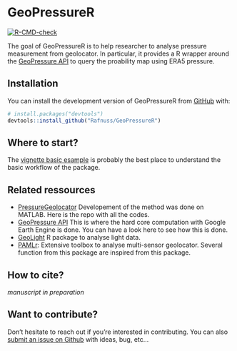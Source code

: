 
<!-- README.md is generated from README.Rmd. Please edit that file -->

# GeoPressureR

<!-- badges: start -->

[![R-CMD-check](https://github.com/Rafnuss/GeoPressureR/workflows/R-CMD-check/badge.svg)](https://github.com/Rafnuss/GeoPressureR/actions)
<!-- badges: end -->

The goal of GeoPressureR is to help researcher to analyse pressure
measurement from geolocator. In particular, it provides a R wrapper
around the [GeoPressure
API](https://github.com/Rafnuss/GeoPressureServer) to query the
proability map using ERA5 pressure.

## Installation

You can install the development version of GeoPressureR from
[GitHub](https://github.com/Rafnuss/GeoPressureR) with:

``` r
# install.packages("devtools")
devtools::install_github("Rafnuss/GeoPressureR")
```

## Where to start?

The [vignette basic esample](./basic_example.html) is probably the best
place to understand the basic workflow of the package.

## Related ressources

-   [PressureGeolocator](https://github.com/Rafnuss/PressureGeolocator)
    Developement of the method was done on MATLAB. Here is the repo with
    all the codes.
-   [GeoPressure API](https://github.com/Rafnuss/GeoPressureServer) This
    is where the hard core computation with Google Earth Engine is done.
    You can have a look here to see how this is done.
-   [GeoLight](https://github.com/slisovski/GeoLight/tree/Update_2.01) R
    package to analyse light data.
-   [PAMLr](https://github.com/KiranLDA/PAMLr): Extensive toolbox to
    analyse multi-sensor geolocator. Several function from this package
    are inspired from this package.

## How to cite?

*manuscript in preparation*

## Want to contribute?

Don’t hesitate to reach out if you’re interested in contributing. You
can also [submit an issue on
Github](https://github.com/Rafnuss/GeoPressureR/issues) with ideas, bug,
etc…
